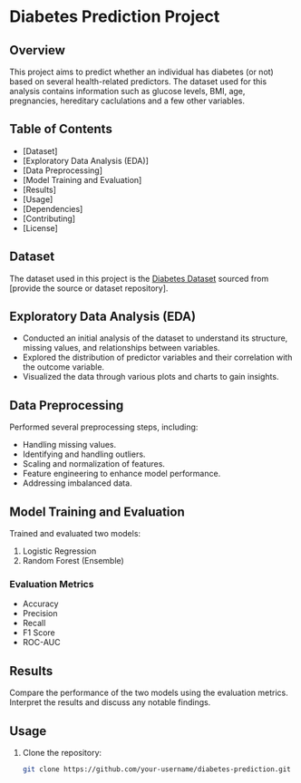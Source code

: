 # Diabetes Prediction Project

## Overview

This project aims to predict whether an individual has diabetes (or not) based on several health-related predictors. The dataset used for this analysis contains information such as glucose levels, BMI, age, pregnancies, hereditary caclulations
and a few other variables.

## Table of Contents

- [Dataset]
- [Exploratory Data Analysis (EDA)]
- [Data Preprocessing]
- [Model Training and Evaluation]
- [Results]
- [Usage]
- [Dependencies]
- [Contributing]
- [License]

## Dataset

The dataset used in this project is the [Diabetes Dataset](link-to-dataset) sourced from [provide the source or dataset repository].

## Exploratory Data Analysis (EDA)

- Conducted an initial analysis of the dataset to understand its structure, missing values, and relationships between variables.
- Explored the distribution of predictor variables and their correlation with the outcome variable.
- Visualized the data through various plots and charts to gain insights.

## Data Preprocessing

Performed several preprocessing steps, including:

- Handling missing values.
- Identifying and handling outliers.
- Scaling and normalization of features.
- Feature engineering to enhance model performance.
- Addressing imbalanced data.

## Model Training and Evaluation

Trained and evaluated two models:

1. Logistic Regression
2. Random Forest (Ensemble)

### Evaluation Metrics

- Accuracy
- Precision
- Recall
- F1 Score
- ROC-AUC

## Results

Compare the performance of the two models using the evaluation metrics. Interpret the results and discuss any notable findings.

## Usage

1. Clone the repository:

   ```bash
   git clone https://github.com/your-username/diabetes-prediction.git
